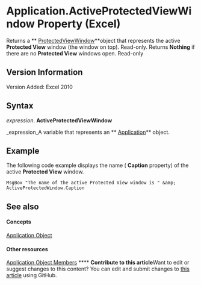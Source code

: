 
# Application.ActiveProtectedViewWindow Property (Excel)

Returns a  ** [ProtectedViewWindow](6a32240c-c90b-c51a-6f8e-c3ff496b9855.md)**object that represents the active  **Protected View** window (the window on top). Read-only. Returns **Nothing** if there are no **Protected View** windows open. Read-only


## Version Information

Version Added: Excel 2010 


## Syntax

 _expression_. **ActiveProtectedViewWindow**

 _expression_A variable that represents an  ** [Application](19b73597-5cf9-4f56-8227-b5211f657f6f.md)** object.


## Example

The following code example displays the name ( **Caption** property) of the active **Protected View** window.


```
MsgBox "The name of the active Protected View window is " &amp; ActiveProtectedWindow.Caption
```


## See also


#### Concepts


 [Application Object](19b73597-5cf9-4f56-8227-b5211f657f6f.md)
#### Other resources


 [Application Object Members](4cb9ca42-8d07-cc9c-2d80-4eb9a5921e1e.md)
****   **Contribute to this article**Want to edit or suggest changes to this content? You can edit and submit changes to  [this article](https://github.com/jhershey00/VBA_Excel_Test/OpenXMLCon/articles/2202c3b4-8880-7a26-8a56-8f2d2e7b7343.md) using GitHub.

